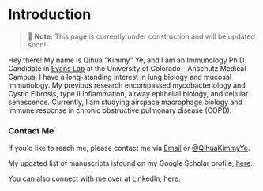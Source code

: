 # Introduction

> 📝 **Note:** This page is currently under construction and will be updated soon!

Hey there! My name is Qihua "Kimmy" Ye, and I am an Immunology Ph.D. Candidate in [Evans Lab](https://medschool.cuanschutz.edu/pulmonary/research/labs/introduction) at the University of Colorado - Anschutz Medical Campus. I have a long-standing interest in lung biology and mucosal immunology. My previous research encompassed mycobacteriology and Cystic Fibrosis, type II inflammation, airway epithelial biology, and cellular senescence. Currently, I am studying airspace macrophage biology and immune response in chronic obstructive pulmonary disease (COPD).

### Contact Me

If you'd like to reach me, please contact me via [Email](qihua.ye@cuanschutz.edu) or [@QihuaKimmyYe](https://x.com/QihuaKimmyYe). 

My updated list of manuscripts isfound on my Google Scholar profile, [here](https://scholar.google.com/citations?user=Sb4ghPMAAAAJ&hl=en).

You can also connect with me over at LinkedIn, [here](https://www.linkedin.com/in/qihua-ye/).
